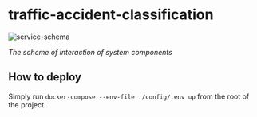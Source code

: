 # traffic-accident-classification

![service-schema](https://user-images.githubusercontent.com/101820289/209587264-dd2bad6f-6f5b-49c7-b42e-6a34e91da46f.png)

*The scheme of interaction of system components*

## How to deploy

Simply run `docker-compose --env-file ./config/.env up` from the root of the project.
